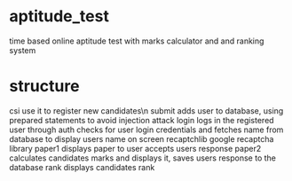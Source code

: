 # aptitude_test
time based online aptitude test with marks calculator and and ranking system
# structure
csi           use it to register new candidates\n
submit        adds user to database, using prepared statements to avoid injection attack
login         logs in the registered user through 
auth          checks for user login credentials and fetches name from database to display users name on screen
recaptchlib   google recaptcha library 
paper1        displays paper to user accepts users response
paper2        calculates candidates marks and displays it, saves users response to the database
rank          displays candidates rank
